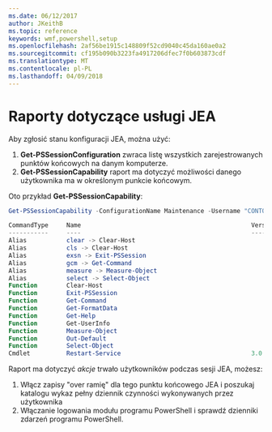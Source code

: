 ```yaml
---
ms.date: 06/12/2017
author: JKeithB
ms.topic: reference
keywords: wmf,powershell,setup
ms.openlocfilehash: 2af56be1915c148809f52cd9040c45da160ae0a2
ms.sourcegitcommit: cf195b090b3223fa4917206dfec7f0b603873cdf
ms.translationtype: MT
ms.contentlocale: pl-PL
ms.lasthandoff: 04/09/2018
---
```

# <a name="reporting-on-jea"></a>Raporty dotyczące usługi JEA
Aby zgłosić stanu konfiguracji JEA, można użyć:
1.  **Get-PSSessionConfiguration** zwraca listę wszystkich zarejestrowanych punktów końcowych na danym komputerze.
2.  **Get-PSSessionCapability** raport ma dotyczyć możliwości danego użytkownika ma w określonym punkcie końcowym.

Oto przykład **Get-PSSessionCapability**:
```powershell
Get-PSSessionCapability -ConfigurationName Maintenance -Username "CONTOSO\JohnDoe"

CommandType     Name                                               Version    Source
-----------     ----                                               -------    ------
Alias           clear -> Clear-Host
Alias           cls -> Clear-Host
Alias           exsn -> Exit-PSSession
Alias           gcm -> Get-Command
Alias           measure -> Measure-Object
Alias           select -> Select-Object
Function        Clear-Host
Function        Exit-PSSession
Function        Get-Command
Function        Get-FormatData
Function        Get-Help
Function        Get-UserInfo
Function        Measure-Object
Function        Out-Default
Function        Select-Object
Cmdlet          Restart-Service                                    3.0.0.0 Microsof...


```

Raport ma dotyczyć _akcje_ trwało użytkowników podczas sesji JEA, możesz:
1. Włącz zapisy "over ramię" dla tego punktu końcowego JEA i poszukaj katalogu wykaz pełny dziennik czynności wykonywanych przez użytkownika
2. Włączanie logowania modułu programu PowerShell i sprawdź dzienniki zdarzeń programu PowerShell.